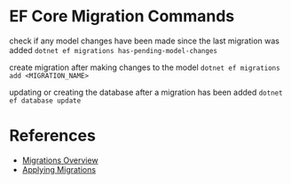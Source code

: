 # EF Core Migration Commands

check if any model changes have been made since the last migration was added
`dotnet ef migrations has-pending-model-changes`

create migration after making changes to the model
`dotnet ef migrations add <MIGRATION_NAME>`

updating or creating the database after a migration has been added
`dotnet ef database update`

# References
- [Migrations Overview](https://learn.microsoft.com/en-us/ef/core/managing-schemas/migrations/?tabs=dotnet-core-cli)
- [Applying Migrations](https://learn.microsoft.com/en-us/ef/core/managing-schemas/migrations/applying?tabs=dotnet-core-cli)